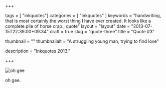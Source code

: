 +++

tags = [ "inkquotes"]
categories = [ "inkquotes" ]
keywords = "handwriting, that is most certainly the worst thing I have ever created. It looks like a complete pile of horse crap., quote"
layout = "layout"
date = "2013-07-15T22:39:00+09:34"
draft = true
slug = "quote-three"
title = "Quote #3"

thumbnail = ""
thumbnailalt = "A struggling young man, trying to find love"

description = "Inkquotes 2013."

+++

![oh gee](/img/inkquotes/03.png)

oh gee. 
